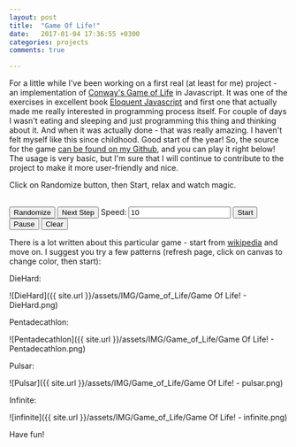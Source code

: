 ```yaml
---
layout: post
title:  "Game Of Life!"
date:   2017-01-04 17:36:55 +0300
categories: projects
comments: true

---
```


For a little while I've been working on a first real (at least for me) project - an implementation of [Conway's Game of Life][GOL_WIKI] in Javascript. It was one of the exercises in excellent book [Eloquent Javascript][EJ] and first one that actually made me really interested in programming process itself.
For couple of days I wasn't eating and sleeping and just programming this thing and thinking about it. And when it was actually done - that was really amazing. I haven't felt myself like this since childhood. Good start of the year! So, the source for the game [can be found on my Github][GOL_GIT], and you can play it right below! The usage is very basic, but I'm sure that I will continue to contribute to the project to make it more user-friendly and nice.

Click on Randomize button, then Start, relax and watch magic.  

<canvas id="game" width="740px" height="600px" style="background-color: lightgray"></canvas>
<br>
<button id="random" style="margin-left: 0px;">Randomize</button>
<button id="step" style="margin-left: 0px;">Next Step</button>
<span>Speed: </span>
<input type="text" id="speed" value="10">
<button id="start" class="button-primary">Start</button>
<button id="pause">Pause</button>
<button id="clear">Clear</button>
<script src="{{ site.url }}/assets/JS/Game_of_Life/index.js"></script>

There is a lot written about this particular game - start from [wikipedia][GOL_WIKI] and move on.
I suggest you try a few patterns (refresh page, click on canvas to change color, then start):

DieHard:

![DieHard]({{ site.url }}/assets/IMG/Game_of_Life/Game Of Life! - DieHard.png)

Pentadecathlon:

![Pentadecathlon]({{ site.url }}/assets/IMG/Game_of_Life/Game Of Life! - Pentadecathlon.png)

Pulsar:

![Pulsar]({{ site.url }}/assets/IMG/Game_of_Life/Game Of Life! - pulsar.png)

Infinite:

![infinite]({{ site.url }}/assets/IMG/Game_of_Life/Game Of Life! - infinite.png)

Have fun!

[EJ]: http://eloquentjavascript.net/
[GOL_WIKI]: https://en.wikipedia.org/wiki/Conway%27s_Game_of_Life
[GOL_GIT]: https://github.com/IgorKonovalov/Little_projects/tree/master/Game_of_Life
